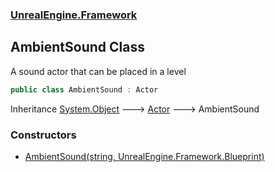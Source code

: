 ### [UnrealEngine.Framework](./UnrealEngine-Framework.md 'UnrealEngine.Framework')
## AmbientSound Class
A sound actor that can be placed in a level  
```csharp
public class AmbientSound : Actor
```
Inheritance [System.Object](https://docs.microsoft.com/en-us/dotnet/api/System.Object 'System.Object') &#129106; [Actor](./Actor.md 'UnrealEngine.Framework.Actor') &#129106; AmbientSound  
### Constructors
- [AmbientSound(string, UnrealEngine.Framework.Blueprint)](./AmbientSound-AmbientSound(string_Blueprint).md 'UnrealEngine.Framework.AmbientSound.AmbientSound(string, UnrealEngine.Framework.Blueprint)')
